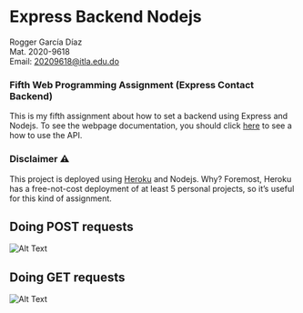 # Express Backend Nodejs 

Rogger García Díaz <br>
Mat. 2020-9618 <br>
Email: 20209618@itla.edu.do <br>

### Fifth  Web Programming Assignment  (Express Contact Backend)

This is my fifth assignment about how to set a backend using Express and Nodejs. To see the webpage documentation, you should click [here](https://express-backend-assignment.herokuapp.com/) to see a how to use the API.

### Disclaimer ⚠
This project is deployed using [Heroku](https://dashboard.heroku.com/) and Nodejs. Why? Foremost, Heroku has a free-not-cost deployment of at least 5 personal projects, so it’s useful for this kind of assignment. 

## Doing POST requests
![Alt Text](/assets/invoke-post-gif.gif)

## Doing GET requests
![Alt Text](/assets/invoke-get-gif.gif)
